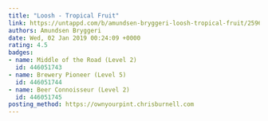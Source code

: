 ```yaml
---
title: "Loosh - Tropical Fruit"
link: https://untappd.com/b/amundsen-bryggeri-loosh-tropical-fruit/2596360
authors: Amundsen Bryggeri
date: Wed, 02 Jan 2019 00:24:09 +0000
rating: 4.5
badges:
- name: Middle of the Road (Level 2)
  id: 446051743
- name: Brewery Pioneer (Level 5)
  id: 446051744
- name: Beer Connoisseur (Level 2)
  id: 446051745
posting_method: https://ownyourpint.chrisburnell.com
---
```

